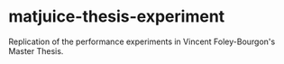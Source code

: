 # matjuice-thesis-experiment
Replication of the performance experiments in Vincent Foley-Bourgon's Master Thesis.
